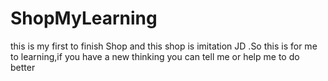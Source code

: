 # ShopMyLearning
this is my first to finish Shop and this shop is imitation JD .So this is for me to learning,if you have a new thinking you can tell me 
or help me to do better 
